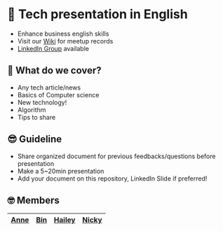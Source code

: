 # 🎉 Tech presentation in English
- Enhance business english skills
- Visit our [Wiki](https://github.com/ready-techie/presentation-en/wiki) for meetup records
- [LinkedIn Group](https://www.linkedin.com/groups/13966089/) available

## 🤔 What do we cover?
- Any tech article/news
- Basics of Computer science
- New technology!
- Algorithm
- Tips to share

## 😎 Guideline
- Share organized document for previous feedbacks/questions before presentation
- Make a 5~20min presentation
- Add your document on this repository, LinkedIn Slide if preferred!

## 🤓 Members
| [Anne](https://github.com/AnneMayor) | [Bin](https://github.com/vivabin) | [Hailey](https://github.com/hailey99) | [Nicky](https://github.com/wooooooood) |
| :---: | :---: | :---: | :---: |
